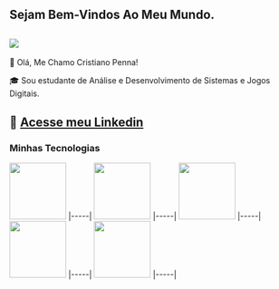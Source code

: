 ## Sejam Bem-Vindos Ao Meu Mundo.

![](https://media.giphy.com/media/JIX9t2j0ZTN9S/giphy.gif )
------

🎫 Olá, Me Chamo Cristiano Penna!

🎓 Sou estudante de Análise e Desenvolvimento de Sistemas e Jogos Digitais.

📃 [Acesse meu Linkedin](https://www.linkedin.com/in/cris-rosapenna/)
------

### Minhas Tecnologias
<img src="https://cdn.jsdelivr.net/gh/devicons/devicon@latest/icons/html5/html5-original-wordmark.svg" width="100px" > |-----|
<img src="https://cdn.jsdelivr.net/gh/devicons/devicon@latest/icons/css3/css3-original-wordmark.svg" width="100px"> |-----|
<img src="https://cdn.jsdelivr.net/gh/devicons/devicon@latest/icons/javascript/javascript-original.svg" width="100px"> |-----|
<img src="https://cdn.jsdelivr.net/gh/devicons/devicon@latest/icons/git/git-original-wordmark.svg" width="100px"/> |-----|
<img src="https://cdn.jsdelivr.net/gh/devicons/devicon@latest/icons/github/github-original-wordmark.svg" width="100px"/> |-----|